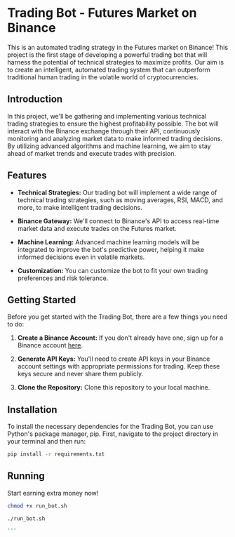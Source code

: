 # Trading Bot - Futures Market on Binance

This is an automated trading strategy in the Futures market on Binance! This project is the first stage of developing a powerful trading bot that will harness the potential of technical strategies to maximize profits. Our aim is to create an intelligent, automated trading system that can outperform traditional human trading in the volatile world of cryptocurrencies.

## Introduction

In this project, we'll be gathering and implementing various technical trading strategies to ensure the highest profitability possible. The bot will interact with the Binance exchange through their API, continuously monitoring and analyzing market data to make informed trading decisions. By utilizing advanced algorithms and machine learning, we aim to stay ahead of market trends and execute trades with precision.

## Features

- **Technical Strategies:** Our trading bot will implement a wide range of technical trading strategies, such as moving averages, RSI, MACD, and more, to make intelligent trading decisions.

- **Binance Gateway:** We'll connect to Binance's API to access real-time market data and execute trades on the Futures market.

- **Machine Learning:** Advanced machine learning models will be integrated to improve the bot's predictive power, helping it make informed decisions even in volatile markets.

- **Customization:** You can customize the bot to fit your own trading preferences and risk tolerance.

## Getting Started

Before you get started with the Trading Bot, there are a few things you need to do:

1. **Create a Binance Account:** If you don't already have one, sign up for a Binance account [here](https://www.binance.com/en/register).

2. **Generate API Keys:** You'll need to create API keys in your Binance account settings with appropriate permissions for trading. Keep these keys secure and never share them publicly.

3. **Clone the Repository:** Clone this repository to your local machine.

## Installation

To install the necessary dependencies for the Trading Bot, you can use Python's package manager, pip. First, navigate to the project directory in your terminal and then run:

```bash
pip install -r requirements.txt

```

## Running

Start earning extra money now!

````bash
chmod +x run_bot.sh

./run_bot.sh

```